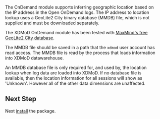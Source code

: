 
The OnDemand module supports inferring geographic location based on the IP
address in the Open OnDemand logs. The IP address to location lookup uses
a GeoLite2 City binary database (MMDB) file, which is not supplied and must be downloaded
separately. 


The XDMoD OnDemand module has been tested with [MaxMind's free GeoLite2 City database](https://dev.maxmind.com/geoip/geolite2-free-geolocation-data).

The MMDB file should be saved in a path that the `xdmod` user account has read
access.  The MMDB file is read by the process that loads information into XDMoD
datawarehouse.

An MMDB database file is only required for, and used by, the location lookup
when log data are loaded into XDMoD.  If no database file is available, then
the location information for all sessions will show as 'Unknown'. However
all of the other data dimensions are unaffected.

## Next Step

Next [install](install.md) the package.
